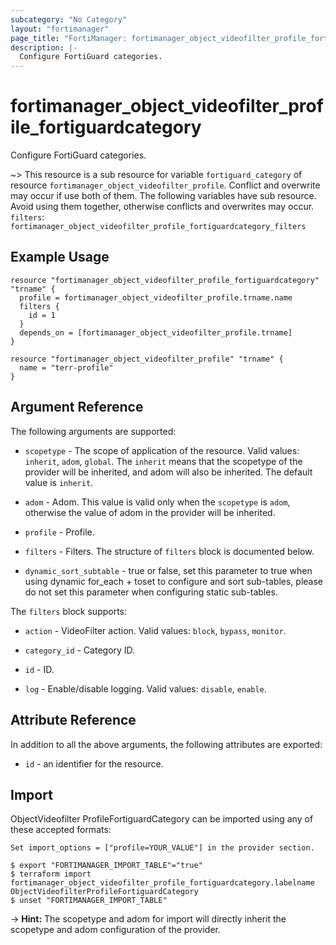```yaml
---
subcategory: "No Category"
layout: "fortimanager"
page_title: "FortiManager: fortimanager_object_videofilter_profile_fortiguardcategory"
description: |-
  Configure FortiGuard categories.
---
```


# fortimanager_object_videofilter_profile_fortiguardcategory
Configure FortiGuard categories.

~> This resource is a sub resource for variable `fortiguard_category` of resource `fortimanager_object_videofilter_profile`. Conflict and overwrite may occur if use both of them.
The following variables have sub resource. Avoid using them together, otherwise conflicts and overwrites may occur.
`filters`: `fortimanager_object_videofilter_profile_fortiguardcategory_filters`



## Example Usage

```hcl
resource "fortimanager_object_videofilter_profile_fortiguardcategory" "trname" {
  profile = fortimanager_object_videofilter_profile.trname.name
  filters {
    id = 1
  }
  depends_on = [fortimanager_object_videofilter_profile.trname]
}

resource "fortimanager_object_videofilter_profile" "trname" {
  name = "terr-profile"
}
```

## Argument Reference


The following arguments are supported:

* `scopetype` - The scope of application of the resource. Valid values: `inherit`, `adom`, `global`. The `inherit` means that the scopetype of the provider will be inherited, and adom will also be inherited. The default value is `inherit`.
* `adom` - Adom. This value is valid only when the `scopetype` is `adom`, otherwise the value of adom in the provider will be inherited.
* `profile` - Profile.

* `filters` - Filters. The structure of `filters` block is documented below.
* `dynamic_sort_subtable` - true or false, set this parameter to true when using dynamic for_each + toset to configure and sort sub-tables, please do not set this parameter when configuring static sub-tables.

The `filters` block supports:

* `action` - VideoFilter action. Valid values: `block`, `bypass`, `monitor`.

* `category_id` - Category ID.
* `id` - ID.
* `log` - Enable/disable logging. Valid values: `disable`, `enable`.



## Attribute Reference

In addition to all the above arguments, the following attributes are exported:
* `id` - an identifier for the resource.

## Import

ObjectVideofilter ProfileFortiguardCategory can be imported using any of these accepted formats:
```
Set import_options = ["profile=YOUR_VALUE"] in the provider section.

$ export "FORTIMANAGER_IMPORT_TABLE"="true"
$ terraform import fortimanager_object_videofilter_profile_fortiguardcategory.labelname ObjectVideofilterProfileFortiguardCategory
$ unset "FORTIMANAGER_IMPORT_TABLE"
```
-> **Hint:** The scopetype and adom for import will directly inherit the scopetype and adom configuration of the provider.
